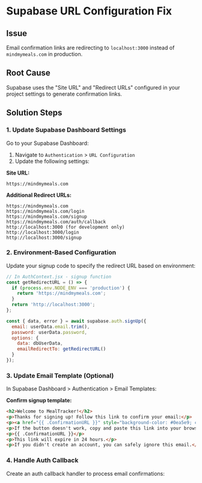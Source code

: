 # Supabase URL Configuration Fix

## Issue
Email confirmation links are redirecting to `localhost:3000` instead of `mindmymeals.com` in production.

## Root Cause
Supabase uses the "Site URL" and "Redirect URLs" configured in your project settings to generate confirmation links.

## Solution Steps

### 1. Update Supabase Dashboard Settings

Go to your Supabase Dashboard:
1. Navigate to `Authentication` > `URL Configuration`
2. Update the following settings:

**Site URL:**
```
https://mindmymeals.com
```

**Additional Redirect URLs:**
```
https://mindmymeals.com
https://mindmymeals.com/login
https://mindmymeals.com/signup
https://mindmymeals.com/auth/callback
http://localhost:3000 (for development only)
http://localhost:3000/login
http://localhost:3000/signup
```

### 2. Environment-Based Configuration

Update your signup code to specify the redirect URL based on environment:

```javascript
// In AuthContext.jsx - signup function
const getRedirectURL = () => {
  if (process.env.NODE_ENV === 'production') {
    return 'https://mindmymeals.com';
  }
  return 'http://localhost:3000';
};

const { data, error } = await supabase.auth.signUp({
  email: userData.email.trim(),
  password: userData.password,
  options: {
    data: dbUserData,
    emailRedirectTo: getRedirectURL()
  }
});
```

### 3. Update Email Template (Optional)

In Supabase Dashboard > Authentication > Email Templates:

**Confirm signup template:**
```html
<h2>Welcome to MealTracker!</h2>
<p>Thanks for signing up! Follow this link to confirm your email:</p>
<p><a href="{{ .ConfirmationURL }}" style="background-color: #0ea5e9; color: white; padding: 12px 24px; text-decoration: none; border-radius: 6px; display: inline-block;">Confirm Email Address</a></p>
<p>If the button doesn't work, copy and paste this link into your browser:</p>
<p>{{ .ConfirmationURL }}</p>
<p>This link will expire in 24 hours.</p>
<p>If you didn't create an account, you can safely ignore this email.</p>
```

### 4. Handle Auth Callback

Create an auth callback handler to process email confirmations: